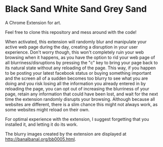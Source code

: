 # Black Sand White Sand Grey Sand
A Chrome Extension for art.

Feel free to clone this repository and mess around with the code!

When activated, this extension will randomly blur and manipulate your active web page during the day, creating a disruption in your user experience. Don't worry though, this won't completely ruin your web browsing when it happens, as you have the option to rid your web page of all blurriness/disruptions by pressing the "c" key to bring your page back to its natural state without any reloading of the page. This way, if you happen to be posting your latest facebook status or buying something important and the screen all of a sudden becomes too blurry to see what you are doing and you risk losing all the information you already entered in by reloading the page, you can opt out of increasing the blurriness of your page, retain any information that could have been lost, and wait for the next time the extension randomly disrupts your browsing. Although because all websites are different, there is a slim chance this might not always work, as some websites might reload on their own.

For optimal experience with the extension, I suggest forgetting that you installed it, and letting it do its work.

The blurry images created by the extension are displayed at http://banalbanal.org/bb0005.html.
